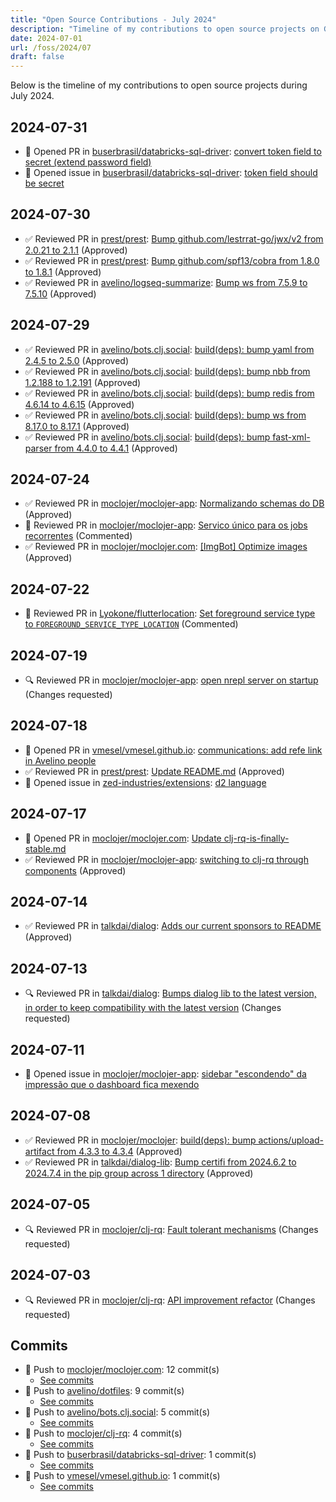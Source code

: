 ```yaml
---
title: "Open Source Contributions - July 2024"
description: "Timeline of my contributions to open source projects on GitHub during July 2024."
date: 2024-07-01
url: /foss/2024/07
draft: false
---
```


Below is the timeline of my contributions to open source projects during July 2024.

## 2024-07-31

- 🔀 Opened PR in [buserbrasil/databricks-sql-driver](https://github.com/buserbrasil/databricks-sql-driver): [convert token field to secret (extend password field)](https://github.com/buserbrasil/databricks-sql-driver/pull/12)
- 🐛 Opened issue in [buserbrasil/databricks-sql-driver](https://github.com/buserbrasil/databricks-sql-driver): [token field should be secret](https://github.com/buserbrasil/databricks-sql-driver/issues/11)

## 2024-07-30

- ✅ Reviewed PR in [prest/prest](https://github.com/prest/prest): [Bump github.com/lestrrat-go/jwx/v2 from 2.0.21 to 2.1.1](https://github.com/prest/prest/pull/894#pullrequestreview-2207604708) (Approved)
- ✅ Reviewed PR in [prest/prest](https://github.com/prest/prest): [Bump github.com/spf13/cobra from 1.8.0 to 1.8.1](https://github.com/prest/prest/pull/888#pullrequestreview-2207598909) (Approved)
- ✅ Reviewed PR in [avelino/logseq-summarize](https://github.com/avelino/logseq-summarize): [Bump ws from 7.5.9 to 7.5.10](https://github.com/avelino/logseq-summarize/pull/5#pullrequestreview-2207597630) (Approved)

## 2024-07-29

- ✅ Reviewed PR in [avelino/bots.clj.social](https://github.com/avelino/bots.clj.social): [build(deps): bump yaml from 2.4.5 to 2.5.0](https://github.com/avelino/bots.clj.social/pull/139#pullrequestreview-2204498622) (Approved)
- ✅ Reviewed PR in [avelino/bots.clj.social](https://github.com/avelino/bots.clj.social): [build(deps): bump nbb from 1.2.188 to 1.2.191](https://github.com/avelino/bots.clj.social/pull/138#pullrequestreview-2204493992) (Approved)
- ✅ Reviewed PR in [avelino/bots.clj.social](https://github.com/avelino/bots.clj.social): [build(deps): bump redis from 4.6.14 to 4.6.15](https://github.com/avelino/bots.clj.social/pull/137#pullrequestreview-2204492032) (Approved)
- ✅ Reviewed PR in [avelino/bots.clj.social](https://github.com/avelino/bots.clj.social): [build(deps): bump ws from 8.17.0 to 8.17.1](https://github.com/avelino/bots.clj.social/pull/135#pullrequestreview-2204491121) (Approved)
- ✅ Reviewed PR in [avelino/bots.clj.social](https://github.com/avelino/bots.clj.social): [build(deps): bump fast-xml-parser from 4.4.0 to 4.4.1](https://github.com/avelino/bots.clj.social/pull/140#pullrequestreview-2204489800) (Approved)

## 2024-07-24

- ✅ Reviewed PR in [moclojer/moclojer-app](https://github.com/moclojer/moclojer-app): [Normalizando schemas do DB](https://github.com/moclojer/moclojer-app/pull/345#pullrequestreview-2197611195) (Approved)
- 💬 Reviewed PR in [moclojer/moclojer-app](https://github.com/moclojer/moclojer-app): [Servico único para os jobs recorrentes](https://github.com/moclojer/moclojer-app/pull/342#pullrequestreview-2197439689) (Commented)
- ✅ Reviewed PR in [moclojer/moclojer.com](https://github.com/moclojer/moclojer.com): [[ImgBot] Optimize images](https://github.com/moclojer/moclojer.com/pull/9#pullrequestreview-2196870596) (Approved)

## 2024-07-22

- 💬 Reviewed PR in [Lyokone/flutterlocation](https://github.com/Lyokone/flutterlocation): [Set foreground service type to `FOREGROUND_SERVICE_TYPE_LOCATION`](https://github.com/Lyokone/flutterlocation/pull/970#pullrequestreview-2192141856) (Commented)

## 2024-07-19

- 🔍 Reviewed PR in [moclojer/moclojer-app](https://github.com/moclojer/moclojer-app): [open nrepl server on startup](https://github.com/moclojer/moclojer-app/pull/339#pullrequestreview-2188981640) (Changes requested)

## 2024-07-18

- 🔀 Opened PR in [vmesel/vmesel.github.io](https://github.com/vmesel/vmesel.github.io): [communications: add refe link in Avelino people](https://github.com/vmesel/vmesel.github.io/pull/4)
- ✅ Reviewed PR in [prest/prest](https://github.com/prest/prest): [Update README.md](https://github.com/prest/prest/pull/892#pullrequestreview-2185680377) (Approved)
- 🐛 Opened issue in [zed-industries/extensions](https://github.com/zed-industries/extensions): [d2 language](https://github.com/zed-industries/extensions/issues/1084)

## 2024-07-17

- 🔀 Opened PR in [moclojer/moclojer.com](https://github.com/moclojer/moclojer.com): [Update clj-rq-is-finally-stable.md](https://github.com/moclojer/moclojer.com/pull/8)
- ✅ Reviewed PR in [moclojer/moclojer-app](https://github.com/moclojer/moclojer-app): [switching to clj-rq through components](https://github.com/moclojer/moclojer-app/pull/336#pullrequestreview-2181525409) (Approved)

## 2024-07-14

- ✅ Reviewed PR in [talkdai/dialog](https://github.com/talkdai/dialog): [Adds our current sponsors to README](https://github.com/talkdai/dialog/pull/220#pullrequestreview-2176727209) (Approved)

## 2024-07-13

- 🔍 Reviewed PR in [talkdai/dialog](https://github.com/talkdai/dialog): [Bumps dialog lib to the latest version, in order to keep compatibility with the latest version](https://github.com/talkdai/dialog/pull/219#pullrequestreview-2176473608) (Changes requested)

## 2024-07-11

- 🐛 Opened issue in [moclojer/moclojer-app](https://github.com/moclojer/moclojer-app): [sidebar "escondendo" da impressão que o dashboard fica mexendo](https://github.com/moclojer/moclojer-app/issues/335)

## 2024-07-08

- ✅ Reviewed PR in [moclojer/moclojer](https://github.com/moclojer/moclojer): [build(deps): bump actions/upload-artifact from 4.3.3 to 4.3.4](https://github.com/moclojer/moclojer/pull/265#pullrequestreview-2163756728) (Approved)
- ✅ Reviewed PR in [talkdai/dialog-lib](https://github.com/talkdai/dialog-lib): [Bump certifi from 2024.6.2 to 2024.7.4 in the pip group across 1 directory](https://github.com/talkdai/dialog-lib/pull/9#pullrequestreview-2162815244) (Approved)

## 2024-07-05

- 🔍 Reviewed PR in [moclojer/clj-rq](https://github.com/moclojer/clj-rq): [Fault tolerant mechanisms](https://github.com/moclojer/clj-rq/pull/6#pullrequestreview-2161124512) (Changes requested)

## 2024-07-03

- 🔍 Reviewed PR in [moclojer/clj-rq](https://github.com/moclojer/clj-rq): [API improvement refactor](https://github.com/moclojer/clj-rq/pull/5#pullrequestreview-2157134561) (Changes requested)

## Commits

- 🔨 Push to [moclojer/moclojer.com](https://github.com/moclojer/moclojer.com): 12 commit(s)
  - [See commits](https://github.com/moclojer/moclojer.com/commits?author=avelino&since=2024-07-01T00:00:00Z&until=2024-07-31T23:59:59Z)
- 🔨 Push to [avelino/dotfiles](https://github.com/avelino/dotfiles): 9 commit(s)
  - [See commits](https://github.com/avelino/dotfiles/commits?author=avelino&since=2024-07-01T00:00:00Z&until=2024-07-31T23:59:59Z)
- 🔨 Push to [avelino/bots.clj.social](https://github.com/avelino/bots.clj.social): 5 commit(s)
  - [See commits](https://github.com/avelino/bots.clj.social/commits?author=avelino&since=2024-07-01T00:00:00Z&until=2024-07-31T23:59:59Z)
- 🔨 Push to [moclojer/clj-rq](https://github.com/moclojer/clj-rq): 4 commit(s)
  - [See commits](https://github.com/moclojer/clj-rq/commits?author=avelino&since=2024-07-01T00:00:00Z&until=2024-07-31T23:59:59Z)
- 🔨 Push to [buserbrasil/databricks-sql-driver](https://github.com/buserbrasil/databricks-sql-driver): 1 commit(s)
  - [See commits](https://github.com/buserbrasil/databricks-sql-driver/commits?author=avelino&since=2024-07-01T00:00:00Z&until=2024-07-31T23:59:59Z)
- 🔨 Push to [vmesel/vmesel.github.io](https://github.com/vmesel/vmesel.github.io): 1 commit(s)
  - [See commits](https://github.com/vmesel/vmesel.github.io/commits?author=avelino&since=2024-07-01T00:00:00Z&until=2024-07-31T23:59:59Z)


